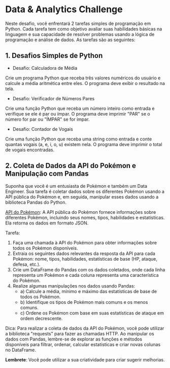 # Data & Analytics Challenge

Neste desafio, você enfrentará 2 tarefas simples de programação em Python. Cada tarefa tem como objetivo avaliar suas habilidades básicas na linguagem e sua capacidade de resolver problemas usando a lógica de programação e análise de dados. As tarefas são as seguintes:

## 1. **Desafios Simples de Python** </br>

- Desafio: Calculadora de Média
  
Crie um programa Python que receba três valores numéricos do usuário e calcule a média aritmética entre eles. O programa deve exibir o resultado na tela.

- Desafio: Verificador de Números Pares

Crie uma função Python que receba um número inteiro como entrada e verifique se ele é par ou ímpar. O programa deve imprimir "PAR" se o número for par ou "ÍMPAR" se for ímpar.

- Desafio: Contador de Vogais

Crie uma função Python que receba uma string como entrada e conte quantas vogais (a, e, i, o, u) existem nela. O programa deve imprimir o total de vogais encontradas.

## 2. **Coleta de Dados da API do Pokémon e Manipulação com Pandas** </br>

Suponha que você é um entusiasta de Pokémon e também um Data Engineer. Sua tarefa é coletar dados sobre os diferentes Pokémon usando a API pública do Pokémon e, em seguida, manipular esses dados usando a biblioteca Pandas do Python.

[API do Pokémon](https://pokeapi.co/): A API pública do Pokémon fornece informações sobre diferentes Pokémon, incluindo seus nomes, tipos, habilidades e estatísticas. Ela retorna os dados em formato JSON.

Tarefa:
1. Faça uma chamada à API do Pokémon para obter informações sobre todos os Pokémon disponíveis.
2. Extraia os seguintes dados relevantes da resposta da API para cada Pokémon: nome, tipos, habilidades, estatísticas de base (HP, ataque, defesa, etc.).
3. Crie um DataFrame do Pandas com os dados coletados, onde cada linha representa um Pokémon e cada coluna representa uma característica do Pokémon.
4. Realize algumas manipulações nos dados usando Pandas:
   - a) Calcule a média, mínimo e máximo das estatísticas de base de todos os Pokémon.
   - b) Identifique os tipos de Pokémon mais comuns e os menos comuns.
   - c) Ordene os Pokémon com base em suas estatísticas de ataque em ordem decrescente.
  
Dica: Para realizar a coleta de dados da API do Pokémon, você pode utilizar a biblioteca "requests" para fazer as chamadas HTTP. Ao manipular os dados com Pandas, lembre-se de explorar as funções e métodos disponíveis para filtrar, ordenar, calcular estatísticas e criar novas colunas no DataFrame.

**Lembrete**: Você pode utilizar a sua criatividade para criar sugerir melhorias.
